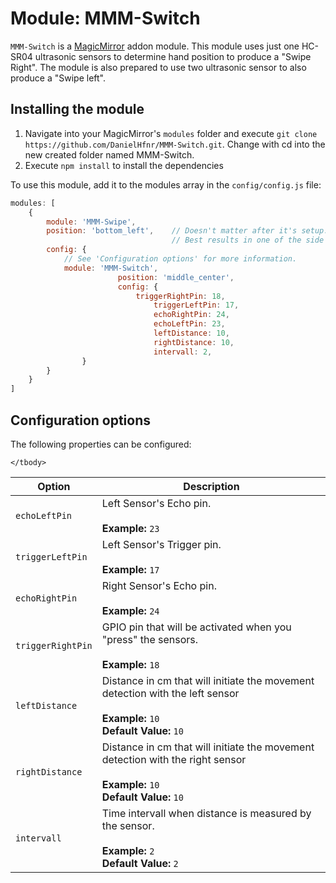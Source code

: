# Module: MMM-Switch


`MMM-Switch` is a <a href="https://github.com/MichMich/MagicMirror">MagicMirror</a> addon module.
This module uses just one HC-SR04 ultrasonic sensors to determine hand position to produce a "Swipe Right".
The module is also prepared to use two ultrasonic sensor to also produce a "Swipe left".

## Installing the module
1. Navigate into your MagicMirror's `modules` folder and execute `git clone https://github.com/DanielHfnr/MMM-Switch.git`.  Change with cd into the new created folder named MMM-Switch.
2. Execute `npm install` to install the dependencies


To use this module, add it to the modules array in the `config/config.js` file:
````javascript
modules: [
	{
		module: 'MMM-Swipe',
		position: 'bottom_left',	// Doesn't matter after it's setup.  It should be blank.
									// Best results in one of the side regions like: bottom_left
		config: {
			// See 'Configuration options' for more information.
			module: 'MMM-Switch',
                        position: 'middle_center',
                        config: {
                        	triggerRightPin: 18,
                                triggerLeftPin: 17,
                                echoRightPin: 24,
                                echoLeftPin: 23,
                                leftDistance: 10,
                                rightDistance: 10,
                                intervall: 2,
				}	
		}
	}
]
````

## Configuration options

The following properties can be configured:


<table width="100%">
	<!-- why, markdown... -->
	<thead>
		<tr>
			<th>Option</th>
			<th width="100%">Description</th>
		</tr>
	<thead>
	<tbody>
		<tr>
			<td><code>echoLeftPin</code></td>
			<td>Left Sensor's Echo pin.<br>
				<br><b>Example:</b> <code>23</code>
			</td>
		</tr>
		<tr>
			<td><code>triggerLeftPin</code></td>
			<td>Left Sensor's Trigger pin.<br>
				<br><b>Example:</b> <code>17</code
			</td>
		</tr>
		<tr>
			<td><code>echoRightPin</code></td>
			<td>Right Sensor's Echo pin.<br>
				<br><b>Example:</b> <code>24</code>
			</td>
		</tr>
		<tr>
			<td><code>triggerRightPin</code></td>
			<td>GPIO pin that will be activated when you "press" the sensors.<br>
				<br><b>Example:</b> <code>18</code>
			</td>
		</tr>
		<tr>
			<td><code>leftDistance</code></td>
			<td>Distance in cm that will initiate the movement detection with the left sensor<br>
				<br><b>Example:</b> <code>10</code>
				<br><b>Default Value:</b> <code>10</code>
			</td>
		</tr>
		<tr>
			<td><code>rightDistance</code></td>
			<td>Distance in cm that will initiate the movement detection with the right sensor<br>
				<br><b>Example:</b> <code>10</code>
				<br><b>Default Value:</b> <code>10</code>
			</td>
		</tr>
		<tr>
                        <td><code>intervall</code></td>
                        <td>Time intervall when distance is measured by the sensor.<br>
                                <br><b>Example:</b> <code>2</code>
                                <br><b>Default Value:</b> <code>2</code>
                        </td>
                </tr>

	</tbody>
</table>
